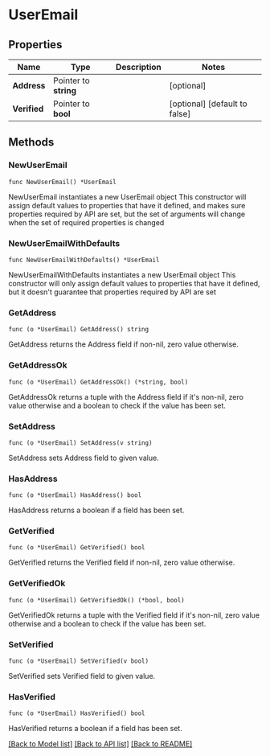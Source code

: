 # UserEmail

## Properties

Name | Type | Description | Notes
------------ | ------------- | ------------- | -------------
**Address** | Pointer to **string** |  | [optional] 
**Verified** | Pointer to **bool** |  | [optional] [default to false]

## Methods

### NewUserEmail

`func NewUserEmail() *UserEmail`

NewUserEmail instantiates a new UserEmail object
This constructor will assign default values to properties that have it defined,
and makes sure properties required by API are set, but the set of arguments
will change when the set of required properties is changed

### NewUserEmailWithDefaults

`func NewUserEmailWithDefaults() *UserEmail`

NewUserEmailWithDefaults instantiates a new UserEmail object
This constructor will only assign default values to properties that have it defined,
but it doesn't guarantee that properties required by API are set

### GetAddress

`func (o *UserEmail) GetAddress() string`

GetAddress returns the Address field if non-nil, zero value otherwise.

### GetAddressOk

`func (o *UserEmail) GetAddressOk() (*string, bool)`

GetAddressOk returns a tuple with the Address field if it's non-nil, zero value otherwise
and a boolean to check if the value has been set.

### SetAddress

`func (o *UserEmail) SetAddress(v string)`

SetAddress sets Address field to given value.

### HasAddress

`func (o *UserEmail) HasAddress() bool`

HasAddress returns a boolean if a field has been set.

### GetVerified

`func (o *UserEmail) GetVerified() bool`

GetVerified returns the Verified field if non-nil, zero value otherwise.

### GetVerifiedOk

`func (o *UserEmail) GetVerifiedOk() (*bool, bool)`

GetVerifiedOk returns a tuple with the Verified field if it's non-nil, zero value otherwise
and a boolean to check if the value has been set.

### SetVerified

`func (o *UserEmail) SetVerified(v bool)`

SetVerified sets Verified field to given value.

### HasVerified

`func (o *UserEmail) HasVerified() bool`

HasVerified returns a boolean if a field has been set.


[[Back to Model list]](../README.md#documentation-for-models) [[Back to API list]](../README.md#documentation-for-api-endpoints) [[Back to README]](../README.md)


